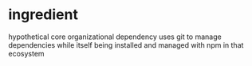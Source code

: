 # ingredient
hypothetical core organizational dependency
uses git to manage dependencies while itself being installed and managed with npm in that ecosystem
